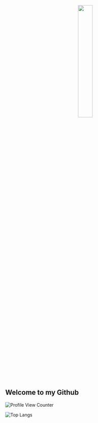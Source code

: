 <p align="center">
  <img src="https://media.giphy.com/media/bGgsc5mWoryfgKBx1u/giphy.gif" width="30%" height="30%"/>
</p>

## Welcome to my Github

![Profile View Counter](https://komarev.com/ghpvc/?username=connor-ve)

![Top Langs](https://github-readme-stats.vercel.app/api/top-langs/?username=connor-ve&layout=compact&border_radius=6&theme=synthwave&custom_title=Languages%20I%20Use)
